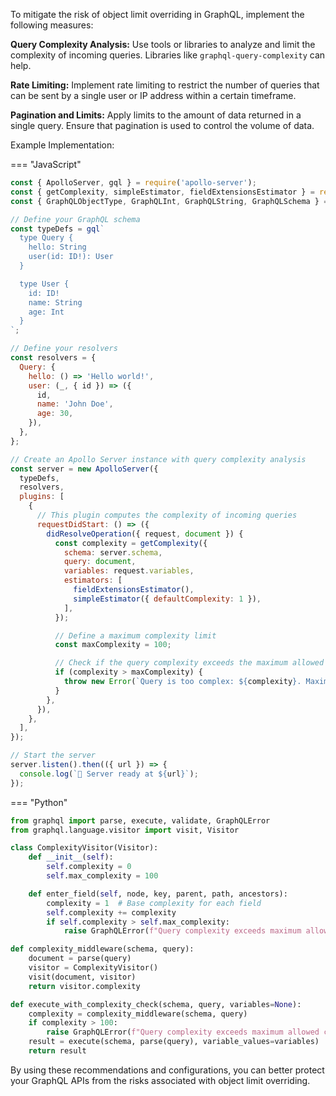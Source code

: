 To mitigate the risk of object limit overriding in GraphQL, implement the following measures:

**Query Complexity Analysis:** Use tools or libraries to analyze and limit the complexity of incoming queries. Libraries like `graphql-query-complexity` can help.

**Rate Limiting:** Implement rate limiting to restrict the number of queries that can be sent by a single user or IP address within a certain timeframe.

**Pagination and Limits:** Apply limits to the amount of data returned in a single query. Ensure that pagination is used to control the volume of data.

Example Implementation:

=== "JavaScript"
  ```javascript
  const { ApolloServer, gql } = require('apollo-server');
  const { getComplexity, simpleEstimator, fieldExtensionsEstimator } = require('graphql-query-complexity');
  const { GraphQLObjectType, GraphQLInt, GraphQLString, GraphQLSchema } = require('graphql');

  // Define your GraphQL schema
  const typeDefs = gql`
    type Query {
      hello: String
      user(id: ID!): User
    }

    type User {
      id: ID!
      name: String
      age: Int
    }
  `;

  // Define your resolvers
  const resolvers = {
    Query: {
      hello: () => 'Hello world!',
      user: (_, { id }) => ({
        id,
        name: 'John Doe',
        age: 30,
      }),
    },
  };

  // Create an Apollo Server instance with query complexity analysis
  const server = new ApolloServer({
    typeDefs,
    resolvers,
    plugins: [
      {
        // This plugin computes the complexity of incoming queries
        requestDidStart: () => ({
          didResolveOperation({ request, document }) {
            const complexity = getComplexity({
              schema: server.schema,
              query: document,
              variables: request.variables,
              estimators: [
                fieldExtensionsEstimator(),
                simpleEstimator({ defaultComplexity: 1 }),
              ],
            });

            // Define a maximum complexity limit
            const maxComplexity = 100;

            // Check if the query complexity exceeds the maximum allowed
            if (complexity > maxComplexity) {
              throw new Error(`Query is too complex: ${complexity}. Maximum allowed complexity: ${maxComplexity}`);
            }
          },
        }),
      },
    ],
  });

  // Start the server
  server.listen().then(({ url }) => {
    console.log(`🚀 Server ready at ${url}`);
  });
  ```

=== "Python"
  ```python
  from graphql import parse, execute, validate, GraphQLError
  from graphql.language.visitor import visit, Visitor

  class ComplexityVisitor(Visitor):
      def __init__(self):
          self.complexity = 0
          self.max_complexity = 100

      def enter_field(self, node, key, parent, path, ancestors):
          complexity = 1  # Base complexity for each field
          self.complexity += complexity
          if self.complexity > self.max_complexity:
              raise GraphQLError(f"Query complexity exceeds maximum allowed complexity of {self.max_complexity}")

  def complexity_middleware(schema, query):
      document = parse(query)
      visitor = ComplexityVisitor()
      visit(document, visitor)
      return visitor.complexity

  def execute_with_complexity_check(schema, query, variables=None):
      complexity = complexity_middleware(schema, query)
      if complexity > 100:
          raise GraphQLError(f"Query complexity exceeds maximum allowed complexity of 100")
      result = execute(schema, parse(query), variable_values=variables)
      return result
  ```

By using these recommendations and configurations, you can better protect your GraphQL APIs from the risks associated with object limit overriding.
